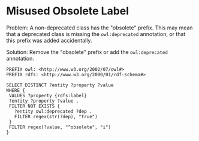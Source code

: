 # Misused Obsolete Label

Problem: A non-deprecated class has the "obsolete" prefix. This may mean that a deprecated class is missing the `owl:deprecated` annotation, or that this prefix was added accidentally.

Solution: Remove the "obsolete" prefix or add the `owl:deprecated` annotation.

```sparql
PREFIX owl: <http://www.w3.org/2002/07/owl#>
PREFIX rdfs: <http://www.w3.org/2000/01/rdf-schema#>

SELECT DISTINCT ?entity ?property ?value
WHERE {
 VALUES ?property {rdfs:label}
 ?entity ?property ?value .
 FILTER NOT EXISTS {
   ?entity owl:deprecated ?dep .
   FILTER regex(str(?dep), "true")
 }
 FILTER regex(?value, "^obsolete", "i")
}
```
